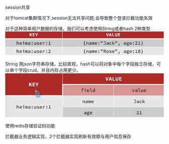 session共享

对于tomcat集群情况下,session无法共享问题,会导致整个登录拦截功能失效

对于这种简单用户数据的存储，我们可以考虑使用String或者hash 2种类型
![img_1.png](img_1.png)

String 用json字符串存储，比较直观，hash可以将对象中每个字段独立存储，可以单个字段crud，并且内存占用更少。
![img_2.png](img_2.png)

使用redis存储验证码功能

拦截器业务逻辑实现，2个拦截器实现刷新有效期与用户信息保存